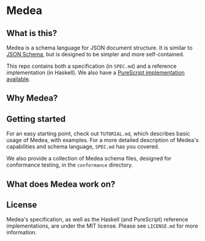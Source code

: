 # Medea

## What is this?

Medea is a schema language for JSON document structure. It is similar to [JSON
Schema][json-schema], but is designed to be simpler and more self-contained.

This repo contains both a specification (in ``SPEC.md``) and a reference
implementation (in Haskell). We also have a [PureScript implementation available][medea-ps].

## Why Medea?

## Getting started 

For an easy starting point, check out ``TUTORIAL.md``, which describes basic usage
of Medea, with examples. For a more detailed description of Medea's capabilities
and schema language, ``SPEC.md`` has you covered. 

We also provide a collection of Medea schema files, designed for conformance
testing, in the ``conformance`` directory.

## What does Medea work on?



## License

Medea's specification, as well as the Haskell (and PureScript) reference
implementations, are under the MIT license. Please see ``LICENSE.md`` for more
information.

[json-schema]: https://en.wikipedia.org/wiki/JSON#JSON_Schema 
[medea-ps]: https://github.com/juspay/medea-ps
